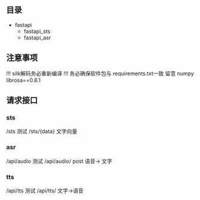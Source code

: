 ## 目录

- fastapi
  - fastapi_sts
  - fastapi_asr

## 注意事项

!!! silk解码务必重新编译
!!! 务必确保软件包与 requirements.txt一致 留意 numpy librosa==0.8.1 

## 请求接口

### sts

/sts        测试
/sts/{data} 文字向量

### asr

/api/audio   测试
/api/audio/  post 语音-> 文字

### tts

/api/tts   测试
/api/tts/  文字->语音

